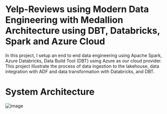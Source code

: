 # Yelp-Reviews using Modern Data Engineering with Medallion Architecture using DBT, Databricks, Spark and Azure Cloud


In this project, I setup an end to end data engineering using Apache Spark, Azure Databricks, Data Build Tool (DBT) using Azure as our cloud provider. This project illustrate the process of data ingestion to the lakehouse, data integration with ADF and data transformation with Databricks, and DBT.

# System Architecture
![image](https://github.com/capofwesh20/Yelp-Reviews/assets/35642413/c236bdd6-4c0f-4fc8-9283-4f361c2ae25e)
